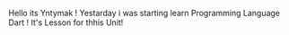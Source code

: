 Hello its Yntymak !
Yestarday i was starting learn Programming Language Dart ! 
It's Lesson for thhis Unit!
